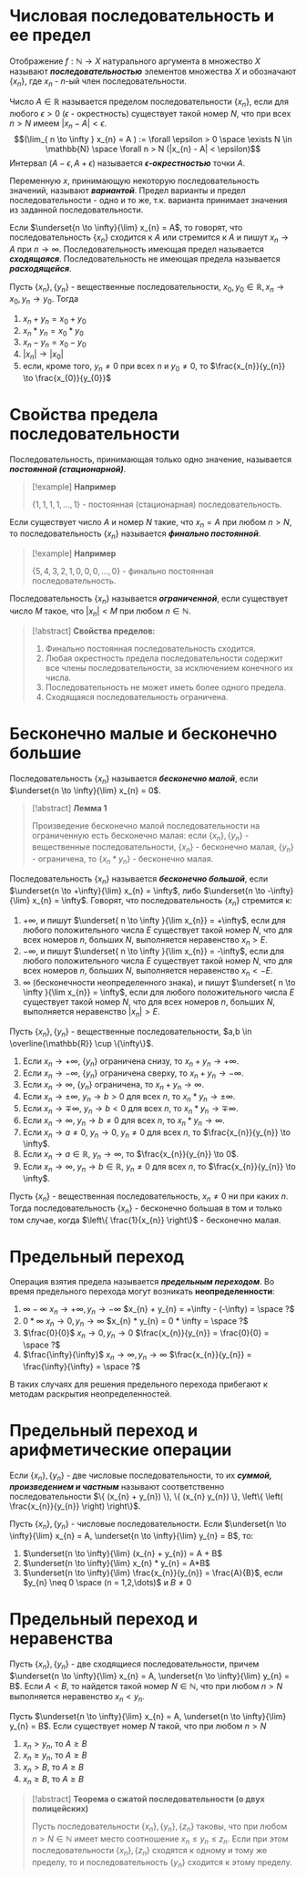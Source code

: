 # Числовая последовательность и ее предел

Отображение $f: \mathbb{N} \rightarrow X$ натурального аргумента в множество $X$ называют ***последовательностью*** элементов множества $X$ и обозначают $\{ x_{n} \}$, где $x_{n}$ - $n$-ый член последовательности.

Число $A \in \mathbb{R}$ называется пределом последовательности $\{ x_{n} \}$, если для любого $\epsilon > 0$ ($\epsilon$ - окрестность) существует такой номер $N$, что при всех $n > N$ имеем $|x_{n} - A| < \epsilon$.
$$(\lim_{ n \to \infty } x_{n} = A ) := \forall \epsilon > 0 \space \exists N \in \mathbb{N}  \space \forall n > N (|x_{n} - A| < \epsilon)$$
Интервал $(A - \epsilon, A + \epsilon)$ называется ***$\epsilon$-окрестностью*** точки $A$.

Переменную $x$, принимающую некоторую последовательность значений, называют ***вариантой***.
Предел варианты и предел последовательности - одно и то же, т.к. варианта принимает значения из заданной последовательности.

Если $\underset{n \to \infty}{\lim} x_{n} = A$, то говорят, что последовательность $\{ x_{n} \}$ сходится к $A$ или стремится к $A$ и пишут $x_{n} \rightarrow A$ при $n \rightarrow \infty$.
Последовательность имеющая предел называется ***сходящаяся***. Последовательность не имеющая предела называется ***расходящейся***.

Пусть $\{x_{n}\}, \{y_{n}\}$ - вещественные последовательности, $x_{0}, y_{0} \in \mathbb{R}, x_{n} \to x_{0}, y_{n} \to y_{0}$. Тогда
1. $x_{n} + y_{n} = x_{0} + y_{0}$
2. $x_{n} * y_{n} = x_{0} * y_{0}$
3. $x_{n} - y_{n} = x_{0} - y_{0}$
4. $|x_{n}| \to |x_{0}|$
5. если, кроме того, $y_{n} \neq 0$ при всех $n$ и $y_{0} \neq 0$, то $\frac{x_{n}}{y_{n}} \to \frac{x_{0}}{y_{0}}$
# Свойства предела последовательности

Последовательность, принимающая только одно значение, называется ***постоянной (стационарной)***.
>[!example] **Например**
>
>$\{ 1, 1, 1, 1, \dots, 1 \}$ - постоянная (стационарная) последовательность.

Если существует число $A$ и номер $N$ такие, что $x_{n} = A$ при любом $n > N$, то последовательность $\{ x_{n} \}$ называется ***финально постоянной***.
>[!example] **Например**
>
>$\{ 5, 4, 3, 2, 1, 0, 0, 0, \dots, 0 \}$ - финально постоянная последовательность.

Последовательность $\{ x_{n} \}$ называется ***ограниченной***, если существует число $M$ такое, что $|x_{n}| < M$ при любом $n \in \mathbb{N}$.

>[!abstract] **Свойства пределов:**
>1. Финально постоянная последовательность сходится.
>2. Любая окрестность предела последовательности содержит все члены последовательности, за исключением конечного их числа.
>3. Последовательность не может иметь более одного предела.
>4. Сходящаяся последовательность ограничена.
# Бесконечно малые и бесконечно большие

Последовательность $\{ x_{n} \}$ называется ***бесконечно малой***, если $\underset{n \to \infty}{\lim} x_{n} = 0$.
>[!abstract] **Лемма 1**
>
>Произведение бесконечно малой последовательности на ограниченную есть бесконечно малая: если $\{x_{n}\}, \{y_{n}\}$ - вещественные последовательности, $\{x_{n}\}$ - бесконечно малая, $\{y_{n}\}$ - ограничена, то $\{x_{n} * y_{n}\}$ - бесконечно малая.

Последовательность $\{ x_{n} \}$ называется ***бесконечно большой***, если $\underset{n \to +\infty}{\lim} x_{n} = \infty$, либо $\underset{n \to -\infty}{\lim} x_{n} = \infty$.
Говорят, что последовательность $\{x_{n}\}$ стремится к:
1. $+\infty$, и пишут
   $\underset{ n \to \infty }{\lim x_{n}} = +\infty$, если для любого положительного числа $E$ существует такой номер $N$, что для всех номеров $n$, больших $N$, выполняется неравенство $x_{n} > E$.
2. $-\infty$, и пишут
   $\underset{ n \to \infty }{\lim x_{n}} = -\infty$, если для любого положительного числа $E$ существует такой номер $N$, что для всех номеров $n$, больших $N$, выполняется неравенство $x_{n} < -E$.
3. $\infty$ (бесконечности неопределенного знака), и пишут
   $\underset{ n \to \infty }{\lim x_{n}} = \infty$, если для любого положительного числа $E$ существует такой номер $N$, что для всех номеров $n$, больших $N$, выполняется неравенство $|x_{n}| > E$.

Пусть $\{x_{n}\}, \{y_{n}\}$ - вещественные последовательности, $a,b \in \overline{\mathbb{R}} \cup \{\infty\}$.
1. Если $x_{n} \to +\infty$, $\{y_{n}\}$ ограничена снизу, то $x_{n} + y_{n} \to +\infty$.
2. Если $x_{n} \to -\infty$, $\{y_{n}\}$ ограничена сверху, то $x_{n} + y_{n} \to -\infty$.
3. Если $x_{n} \to \infty$, $\{y_{n}\}$ ограничена, то $x_{n} + y_{n} \to \infty$.
4. Если $x_{n} \to \pm\infty$, $y_{n} \to b > 0$ для всех $n$, то $x_{n} * y_{n} \to \pm\infty$.
5. Если $x_{n} \to \mp\infty$, $y_{n} \to b < 0$ для всех $n$, то $x_{n} * y_{n} \to \mp\infty$.
6. Если $x_{n} \to \infty$, $y_{n} \to b \neq 0$ для всех $n$, то $x_{n} * y_{n} \to \infty$.
7. Если $x_{n} \to a \neq 0$, $y_{n} \to 0$, $y_{n} \neq 0$ для всех $n$, то $\frac{x_{n}}{y_{n}} \to \infty$.
8. Если $x_{n} \to a \in \mathbb{R}$, $y_{n} \to \infty$, то $\frac{x_{n}}{y_{n}} \to 0$.
9. Если $x_{n} \to \infty$, $y_{n} \to b \in \mathbb{R}$, $y_{n} \neq 0$ для всех $n$, то $\frac{x_{n}}{y_{n}} \to \infty$.

Пусть $\{x_{n}\}$ - вещественная последовательность, $x_{n} \neq 0$ ни при каких $n$. Тогда последовательность $\{x_{n}\}$ - бесконечно большая в том и только том случае, когда $\left\{ \frac{1}{x_{n}} \right\}$ - бесконечно малая.
# Предельный переход

Операция взятия предела называется ***предельным переходом***.
Во время предельного перехода могут возникать **неопределенности**:
1. $\infty - \infty$
   $x_{n} \to +\infty, y_{n} \to -\infty$
   $x_{n} + y_{n} = +\infty - (-\infty) = \space ?$
2. $0 * \infty$
   $x_{n} \to 0, y_{n} \to \infty$
   $x_{n} * y_{n} = 0 * \infty = \space ?$
3. $\frac{0}{0}$
   $x_{n} \to 0, y_{n} \to 0$
   $\frac{x_{n}}{y_{n}} = \frac{0}{0} = \space ?$
4. $\frac{\infty}{\infty}$
   $x_{n} \to \infty, y_{n} \to \infty$
   $\frac{x_{n}}{y_{n}} = \frac{\infty}{\infty} = \space ?$

В таких случаях для решения предельного перехода прибегают к методам раскрытия неопределенностей.
# Предельный переход и арифметические операции

Если $\{ x_{n} \}, \{ y_{n} \}$ - две числовые последовательности, то их ***суммой, произведением и частным*** называют соответственно последовательности $\{ (x_{n} + y_{n}) \}, \{ (x_{n}  y_{n}) \}, \left\{  \left( \frac{x_{n}}{y_{n}} \right)  \right\}$.

Пусть $\{ x_{n} \}, \{ y_{n} \}$ - числовые последовательности. Если $\underset{n \to \infty}{\lim} x_{n} = A, \underset{n \to \infty}{\lim} y_{n} = B$, то:
1. $\underset{n \to \infty}{\lim} (x_{n} + y_{n}) = A + B$
2. $\underset{n \to \infty}{\lim} x_{n} * y_{n} = A*B$
3. $\underset{n \to \infty}{\lim} \frac{x_{n}}{y_{n}} = \frac{A}{B}$, если $y_{n} \neq 0 \space (n = 1,2,\dots)$ и $B \neq 0$
# Предельный переход и неравенства

Пусть $\{ x_{n} \}, \{ y_{n} \}$ - две сходящиеся последовательности, причем $\underset{n \to \infty}{\lim} x_{n} = A, \underset{n \to \infty}{\lim} y_{n} = B$. Если $A < B$, то найдется такой номер $N \in \mathbb{N}$, что при любом $n > N$ выполняется неравенство $x_{n} < y_{n}$.

Пусть $\underset{n \to \infty}{\lim} x_{n} = A, \underset{n \to \infty}{\lim} y_{n} = B$. Если существует номер $N$ такой, что при любом $n > N$
1. $x_{n} > y_{n}$, то $A \geq B$
2. $x_{n} \geq y_{n}$, то $A \geq B$
3. $x_{n} > B$, то $A \geq B$
4. $x_{n} \geq B$, то $A \geq B$

>[!abstract] **Теорема о сжатой последовательности (о двух полицейских)**
>
>Пусть последовательности $\{ x_{n} \}, \{ y_{n} \}, \{ z_{n} \}$ таковы, что при любом $n > N \in \mathbb{N}$ имеет место соотношение $x_{n} \leq y_{n} \leq z_{n}$. Если при этом последовательности $\{ x_{n} \}, \{ z_{n} \}$ сходятся к одному и тому же пределу, то и последовательность $\{ y_{n} \}$ сходится к этому пределу.
